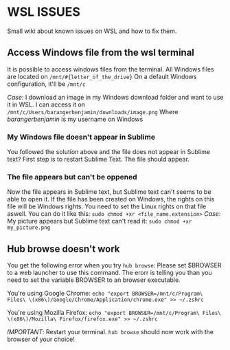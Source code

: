 # WSL ISSUES

Small wiki about known issues on WSL and how to fix them.

## Access Windows file from the wsl terminal

It is possible to access windows files from the terminal.
All Windows files are located on ```/mnt/#{letter_of_the_drive}```
On a default Windows configuration, it'll be ```/mnt/c```

_Case_: I download an image in my Windows download folder and want to use it in WSL.
I can access it on ```/mnt/c/Users/barangerbenjamin/downloads/image.png```
Where *barangerbenjamin* is my username on Windows

### My Windows file doesn't appear in Sublime

You followed the solution above and the file does not appear in Sublime text?
First step is to restart Sublime Text. The file should appear.

### The file appears but can't be oppened

Now the file appears in Sublime text, but Sublime text can't seems to be able to open it. If the file has been created on Windows, the rights on this file will be Windows rights. You need to set the Linux rights on that file aswell. You can do it like this:
```sudo chmod +xr <file_name.extension>```
_Case_: My picture appears but Sublime text can't read it:
```sudo chmod +xr my_picture.png```

## Hub browse doesn't work

You get the following error when you try ```hub browse```:
Please set $BROWSER to a web launcher to use this command. The erorr is telling you than you need to set the variable BROWSER to an browser executable.

You're using Google Chrome:
```echo "export BROWSER=/mnt/c/Program\ Files\ \(x86\)/Google/Chrome/Application/chrome.exe" >> ~/.zshrc```

You're using Mozilla Firefox:
```echo "export BROWSER=/mnt/c/Program\ Files\ \(x86\)/Mozilla\ Firefox/firefox.exe" >> ~/.zshrc```

_IMPORTANT_: Restart your terminal.
```hub browse``` should now work with the browser of your choice!

